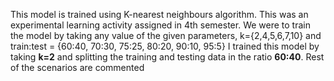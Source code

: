 This model is trained using K-nearest neighbours algorithm. This was an experimental learning activity assigned in 4th semester.
We were to train the model by taking any value of the given parameters, k={2,4,5,6,7,10} and train:test = {60:40, 70:30, 75:25, 80:20, 90:10, 95:5}
I trained this model by taking **k=2** and splitting the training and testing data in the ratio **60:40**.
Rest of the scenarios are commented
